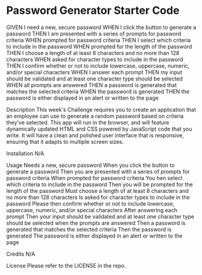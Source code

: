 # Password Generator Starter Code
GIVEN I need a new, secure password
WHEN I click the button to generate a password
THEN I am presented with a series of prompts for password criteria
WHEN prompted for password criteria
THEN I select which criteria to include in the password
WHEN prompted for the length of the password
THEN I choose a length of at least 8 characters and no more than 128 characters
WHEN asked for character types to include in the password
THEN I confirm whether or not to include lowercase, uppercase, numeric, and/or special characters
WHEN I answer each prompt
THEN my input should be validated and at least one character type should be selected
WHEN all prompts are answered
THEN a password is generated that matches the selected criteria
WHEN the password is generated
THEN the password is either displayed in an alert or written to the page

Description
This week's Challenge requires you to create an application that an employee can use to generate a random password based on criteria they've selected. This app will run in the browser, and will feature dynamically updated HTML and CSS powered by JavaScript code that you write. It will have a clean and polished user interface that is responsive, ensuring that it adapts to multiple screen sizes. 

Installation
N/A

Usage
Needs a new, secure password
When you click the button to generate a password
Then you are presented with a series of prompts for password criteria
When prompted for password criteria
You hen select which criteria to include in the password
Then you will be prompted for the length of the password
Must choose a length of at least 8 characters and no more than 128 characters
Is asked for character types to include in the password
Please then confirm whether or not to include lowercase, uppercase, numeric, and/or special characters
After answering each prompt
Then your input should be validated and at least one character type should be selected
when the prompts are answered
Then a password is generated that matches the selected criteria
Then the password is generated
The password is either displayed in an alert or written to the page

Credits
N/A

License
Please refer to the LICENSE in the repo.